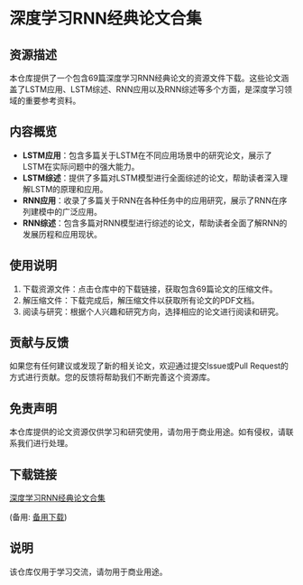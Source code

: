 # 深度学习RNN经典论文合集

## 资源描述

本仓库提供了一个包含69篇深度学习RNN经典论文的资源文件下载。这些论文涵盖了LSTM应用、LSTM综述、RNN应用以及RNN综述等多个方面，是深度学习领域的重要参考资料。

## 内容概览

- **LSTM应用**：包含多篇关于LSTM在不同应用场景中的研究论文，展示了LSTM在实际问题中的强大能力。
- **LSTM综述**：提供了多篇对LSTM模型进行全面综述的论文，帮助读者深入理解LSTM的原理和应用。
- **RNN应用**：收录了多篇关于RNN在各种任务中的应用研究，展示了RNN在序列建模中的广泛应用。
- **RNN综述**：包含多篇对RNN模型进行综述的论文，帮助读者全面了解RNN的发展历程和应用现状。

## 使用说明

1. 下载资源文件：点击仓库中的下载链接，获取包含69篇论文的压缩文件。
2. 解压缩文件：下载完成后，解压缩文件以获取所有论文的PDF文档。
3. 阅读与研究：根据个人兴趣和研究方向，选择相应的论文进行阅读和研究。

## 贡献与反馈

如果您有任何建议或发现了新的相关论文，欢迎通过提交Issue或Pull Request的方式进行贡献。您的反馈将帮助我们不断完善这个资源库。

## 免责声明

本仓库提供的论文资源仅供学习和研究使用，请勿用于商业用途。如有侵权，请联系我们进行处理。

## 下载链接
[深度学习RNN经典论文合集](https://pan.quark.cn/s/775715653c36) 

(备用: [备用下载](https://pan.baidu.com/s/1B2_-0HGtD5NsrMzz6xz40Q?pwd=1234))

## 说明

该仓库仅用于学习交流，请勿用于商业用途。
